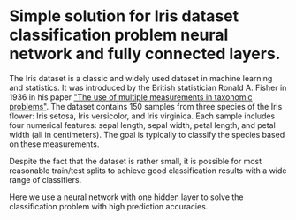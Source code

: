# Simple solution for Iris dataset classification problem neural network and fully connected layers.

The Iris dataset is a classic and widely used dataset in machine learning and statistics. It was introduced by the British statistician Ronald A. Fisher in 1936 in his paper ["The use of multiple measurements in taxonomic problems"](https://onlinelibrary.wiley.com/doi/10.1111/j.1469-1809.1936.tb02137.x). The dataset contains 150 samples from three species of the Iris flower: Iris setosa, Iris versicolor, and Iris virginica. Each sample includes four numerical features: sepal length, sepal width, petal length, and petal width (all in centimeters). The goal is typically to classify the species based on these measurements.

Despite the fact that the dataset is rather small, it is possible for most reasonable train/test splits to achieve good classification results with a wide range of classifiers.

Here we use a neural network with one hidden layer to solve the classification problem with high prediction accuracies.




